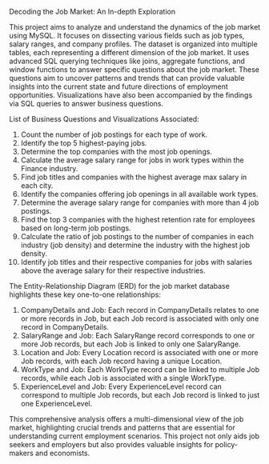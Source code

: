 Decoding the Job Market: An In-depth Exploration

This project aims to analyze and understand the dynamics of the job market using MySQL. It focuses on dissecting various fields such as job types, salary ranges, and company profiles. The dataset is organized into multiple tables, each representing a different dimension of the job market. It uses advanced SQL querying techniques like joins, aggregate functions, and window functions to answer specific questions about the job market. These questions aim to uncover patterns and trends that can provide valuable insights into the current state and future directions of employment opportunities. Visualizations have also been accompanied by the findings via SQL queries to answer business questions.

List of Business Questions and Visualizations Associated:
1. Count the number of job postings for each type of work. 
2. Identify the top 5 highest-paying jobs.
3. Determine the top companies with the most job openings.
4. Calculate the average salary range for jobs in work types within the Finance industry.
5. Find job titles and companies with the highest average max salary in each city.
6. Identify the companies offering job openings in all available work types.
7. Determine the average salary range for companies with more than 4 job postings.
8. Find the top 3 companies with the highest retention rate for employees based on long-term job postings.
9. Calculate the ratio of job postings to the number of companies in each industry (job density) and determine the industry with the highest job density.
10. Identify job titles and their respective companies for jobs with salaries above the average salary for their respective industries. 

The Entity-Relationship Diagram (ERD) for the job market database highlights these key one-to-one relationships:

1. CompanyDetails and Job: Each record in CompanyDetails relates to one or more records in Job, but each Job record is associated with only one record in CompanyDetails.
2. SalaryRange and Job: Each SalaryRange record corresponds to one or more Job records, but each Job is linked to only one SalaryRange.
3. Location and Job: Every Location record is associated with one or more Job records, with each Job record having a unique Location.
4. WorkType and Job: Each WorkType record can be linked to multiple Job records, while each Job is associated with a single WorkType.
5. ExperienceLevel and Job: Every ExperienceLevel record can correspond to multiple Job records, but each Job record is linked to just one ExperienceLevel.

This comprehensive analysis offers a multi-dimensional view of the job market, highlighting crucial trends and patterns that are essential for understanding current employment scenarios. This project not only aids job seekers and employers but also provides valuable insights for policy-makers and economists.
